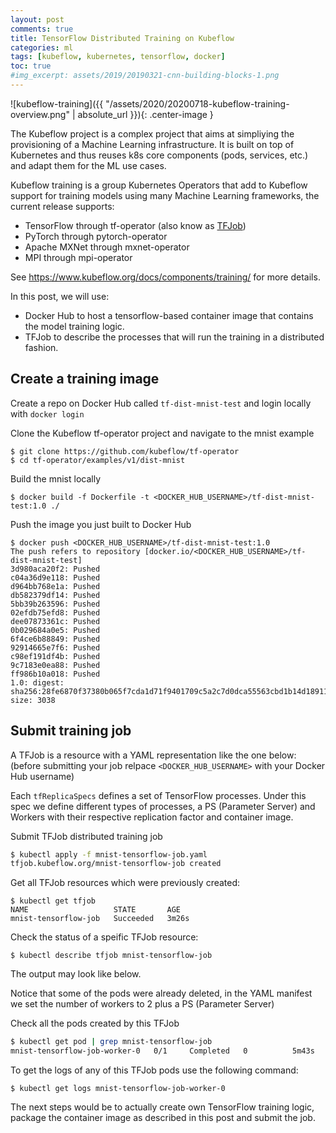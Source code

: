 ```yaml
---
layout: post
comments: true
title: TensorFlow Distributed Training on Kubeflow
categories: ml
tags: [kubeflow, kubernetes, tensorflow, docker]
toc: true
#img_excerpt: assets/2019/20190321-cnn-building-blocks-1.png
---
```


![kubeflow-training]({{ "/assets/2020/20200718-kubeflow-training-overview.png" | absolute_url }}){: .center-image }

The Kubeflow project is a complex project that aims at simpliying the provisioning of a Machine Learning infrastructure. It is built on top of Kubernetes and thus reuses k8s core components (pods, services, etc.) and adapt them for the ML use cases.

Kubeflow training is a group Kubernetes Operators that add to Kubeflow support for training models using many Machine Learning frameworks, the current release supports:
- TensorFlow through tf-operator (also know as [TFJob](https://www.kubeflow.org/docs/components/training/tftraining/))
- PyTorch through pytorch-operator
- Apache MXNet through mxnet-operator
- MPI through mpi-operator

See https://www.kubeflow.org/docs/components/training/ for more details.

In this post, we will use:
* Docker Hub to host a tensorflow-based container image that contains the model training logic.
* TFJob to describe the processes that will run the training in a distributed fashion.

## Create a training image
Create a repo on Docker Hub called `tf-dist-mnist-test` and login locally with `docker login`


Clone the Kubeflow tf-operator project and navigate to the mnist example
```
$ git clone https://github.com/kubeflow/tf-operator
$ cd tf-operator/examples/v1/dist-mnist
```

Build the mnist locally
```
$ docker build -f Dockerfile -t <DOCKER_HUB_USERNAME>/tf-dist-mnist-test:1.0 ./
```
Push the image you just built to Docker Hub
```
$ docker push <DOCKER_HUB_USERNAME>/tf-dist-mnist-test:1.0
The push refers to repository [docker.io/<DOCKER_HUB_USERNAME>/tf-dist-mnist-test]
3d980aca20f2: Pushed 
c04a36d9e118: Pushed 
d964bb768e1a: Pushed 
db582379df14: Pushed 
5bb39b263596: Pushed 
02efdb75efd8: Pushed 
dee07873361c: Pushed 
0b029684a0e5: Pushed 
6f4ce6b88849: Pushed 
92914665e7f6: Pushed 
c98ef191df4b: Pushed 
9c7183e0ea88: Pushed 
ff986b10a018: Pushed 
1.0: digest: sha256:28fe6870f37380b065f7cda1d71f9401709c5a2c7d0dca55563cbd1b14d18911 size: 3038
```

## Submit training job
A TFJob is a resource with a YAML representation like the one below: (before submitting your job relpace `<DOCKER_HUB_USERNAME>` with your Docker Hub username)

<script src="https://gist.github.com/dzlab/101e8583683117c221262d9496f29447.js?file=mnist-tensorflow-job.yaml"></script>

Each `tfReplicaSpecs` defines a set of TensorFlow processes. Under this spec we define different types of processes, a PS (Parameter Server) and Workers with their respective replication factor and container image.


Submit TFJob distributed training job
```sh
$ kubectl apply -f mnist-tensorflow-job.yaml
tfjob.kubeflow.org/mnist-tensorflow-job created
```

Get all TFJob resources which were previously created:
```
$ kubectl get tfjob
NAME                   STATE       AGE
mnist-tensorflow-job   Succeeded   3m26s
```

Check the status of a speific TFJob resource:
```
$ kubectl describe tfjob mnist-tensorflow-job
```
The output may look like below.
<script src="https://gist.github.com/dzlab/101e8583683117c221262d9496f29447.js?file=kubectl_describe_tfjob_mnist-tensorflow-job.txt"></script>

Notice that some of the pods were already deleted, in the YAML manifest we set the number of workers to 2 plus a PS (Parameter Server)

Check all the pods created by this TFJob
```sh
$ kubectl get pod | grep mnist-tensorflow-job
mnist-tensorflow-job-worker-0   0/1     Completed   0          5m43s
```

To get the logs of any of this TFJob pods use the following command:
```
$ kubectl get logs mnist-tensorflow-job-worker-0
```

The next steps would be to actually create own TensorFlow training logic, package the container image as described in this post and submit the job.